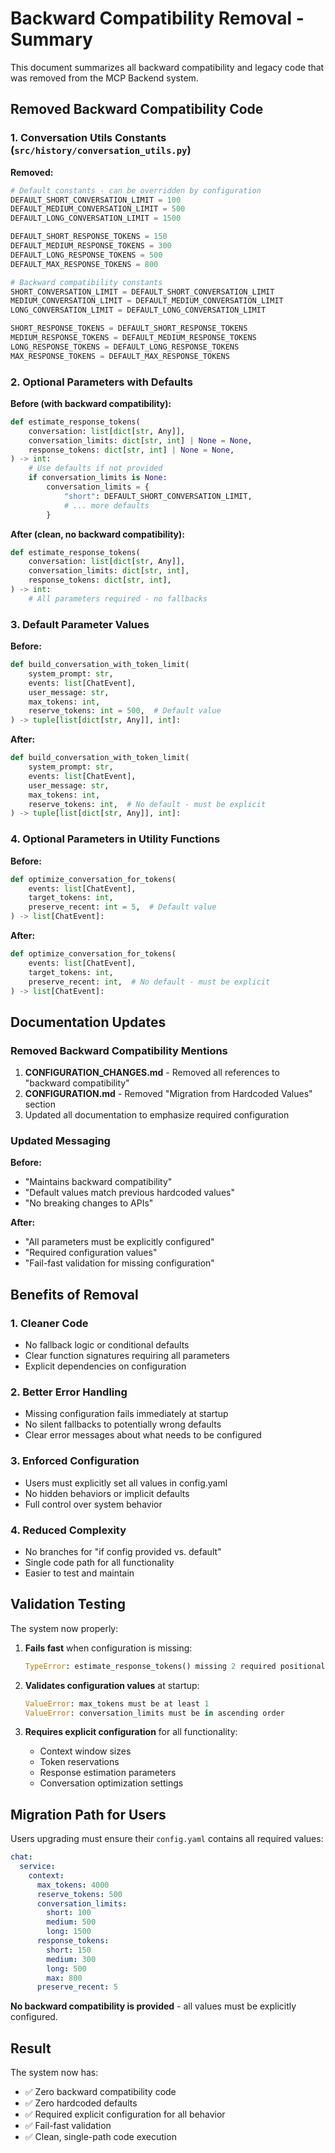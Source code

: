 # Backward Compatibility Removal - Summary

This document summarizes all backward compatibility and legacy code that was removed from the MCP Backend system.

## Removed Backward Compatibility Code

### 1. Conversation Utils Constants (`src/history/conversation_utils.py`)

**Removed:**
```python
# Default constants - can be overridden by configuration
DEFAULT_SHORT_CONVERSATION_LIMIT = 100
DEFAULT_MEDIUM_CONVERSATION_LIMIT = 500
DEFAULT_LONG_CONVERSATION_LIMIT = 1500

DEFAULT_SHORT_RESPONSE_TOKENS = 150
DEFAULT_MEDIUM_RESPONSE_TOKENS = 300
DEFAULT_LONG_RESPONSE_TOKENS = 500
DEFAULT_MAX_RESPONSE_TOKENS = 800

# Backward compatibility constants
SHORT_CONVERSATION_LIMIT = DEFAULT_SHORT_CONVERSATION_LIMIT
MEDIUM_CONVERSATION_LIMIT = DEFAULT_MEDIUM_CONVERSATION_LIMIT
LONG_CONVERSATION_LIMIT = DEFAULT_LONG_CONVERSATION_LIMIT

SHORT_RESPONSE_TOKENS = DEFAULT_SHORT_RESPONSE_TOKENS
MEDIUM_RESPONSE_TOKENS = DEFAULT_MEDIUM_RESPONSE_TOKENS
LONG_RESPONSE_TOKENS = DEFAULT_LONG_RESPONSE_TOKENS
MAX_RESPONSE_TOKENS = DEFAULT_MAX_RESPONSE_TOKENS
```

### 2. Optional Parameters with Defaults

**Before (with backward compatibility):**
```python
def estimate_response_tokens(
    conversation: list[dict[str, Any]],
    conversation_limits: dict[str, int] | None = None,
    response_tokens: dict[str, int] | None = None,
) -> int:
    # Use defaults if not provided
    if conversation_limits is None:
        conversation_limits = {
            "short": DEFAULT_SHORT_CONVERSATION_LIMIT,
            # ... more defaults
        }
```

**After (clean, no backward compatibility):**
```python
def estimate_response_tokens(
    conversation: list[dict[str, Any]],
    conversation_limits: dict[str, int],
    response_tokens: dict[str, int],
) -> int:
    # All parameters required - no fallbacks
```

### 3. Default Parameter Values

**Before:**
```python
def build_conversation_with_token_limit(
    system_prompt: str,
    events: list[ChatEvent],
    user_message: str,
    max_tokens: int,
    reserve_tokens: int = 500,  # Default value
) -> tuple[list[dict[str, Any]], int]:
```

**After:**
```python
def build_conversation_with_token_limit(
    system_prompt: str,
    events: list[ChatEvent],
    user_message: str,
    max_tokens: int,
    reserve_tokens: int,  # No default - must be explicit
) -> tuple[list[dict[str, Any]], int]:
```

### 4. Optional Parameters in Utility Functions

**Before:**
```python
def optimize_conversation_for_tokens(
    events: list[ChatEvent],
    target_tokens: int,
    preserve_recent: int = 5,  # Default value
) -> list[ChatEvent]:
```

**After:**
```python
def optimize_conversation_for_tokens(
    events: list[ChatEvent],
    target_tokens: int,
    preserve_recent: int,  # No default - must be explicit
) -> list[ChatEvent]:
```

## Documentation Updates

### Removed Backward Compatibility Mentions

1. **CONFIGURATION_CHANGES.md** - Removed all references to "backward compatibility"
2. **CONFIGURATION.md** - Removed "Migration from Hardcoded Values" section
3. Updated all documentation to emphasize required configuration

### Updated Messaging

**Before:**
- "Maintains backward compatibility"
- "Default values match previous hardcoded values"
- "No breaking changes to APIs"

**After:**
- "All parameters must be explicitly configured"
- "Required configuration values"
- "Fail-fast validation for missing configuration"

## Benefits of Removal

### 1. **Cleaner Code**
- No fallback logic or conditional defaults
- Clear function signatures requiring all parameters
- Explicit dependencies on configuration

### 2. **Better Error Handling**
- Missing configuration fails immediately at startup
- No silent fallbacks to potentially wrong defaults
- Clear error messages about what needs to be configured

### 3. **Enforced Configuration**
- Users must explicitly set all values in config.yaml
- No hidden behaviors or implicit defaults
- Full control over system behavior

### 4. **Reduced Complexity**
- No branches for "if config provided vs. default"
- Single code path for all functionality
- Easier to test and maintain

## Validation Testing

The system now properly:

1. **Fails fast** when configuration is missing:
   ```python
   TypeError: estimate_response_tokens() missing 2 required positional arguments: 'conversation_limits' and 'response_tokens'
   ```

2. **Validates configuration values** at startup:
   ```python
   ValueError: max_tokens must be at least 1
   ValueError: conversation_limits must be in ascending order
   ```

3. **Requires explicit configuration** for all functionality:
   - Context window sizes
   - Token reservations
   - Response estimation parameters
   - Conversation optimization settings

## Migration Path for Users

Users upgrading must ensure their `config.yaml` contains all required values:

```yaml
chat:
  service:
    context:
      max_tokens: 4000
      reserve_tokens: 500
      conversation_limits:
        short: 100
        medium: 500
        long: 1500
      response_tokens:
        short: 150
        medium: 300
        long: 500
        max: 800
      preserve_recent: 5
```

**No backward compatibility is provided** - all values must be explicitly configured.

## Result

The system now has:
- ✅ Zero backward compatibility code
- ✅ Zero hardcoded defaults  
- ✅ Required explicit configuration for all behavior
- ✅ Fail-fast validation
- ✅ Clean, single-path code execution
